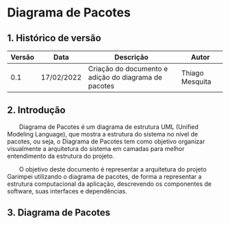 # Diagrama de Pacotes

## 1. Histórico de versão

<center>

| Versão | Data       | Descrição                                           | Autor        |
| ------ | ---------- | --------------------------------------------------- | ------------ |
| 0.1    | 17/02/2022 | Criação do documento e adição do diagrama de pacotes | Thiago Mesquita |

</center>

## 2. Introdução

&emsp;&emsp;Diagrama de Pacotes é um diagrama de estrutura UML (Unified Modeling Language), que mostra a estrutura do sistema no nível de pacotes, ou seja, o Diagrama de Pacotes tem como objetivo organizar visualmente a arquitetura do sistema em camadas para melhor entendimento da estrutura do projeto.

&emsp;&emsp;O objetivo deste documento é representar a arquitetura do projeto Garimpei utilizando o diagrama de pacotes, de forma a representar a estrutura computacional da aplicação, descrevendo os componentes de software, suas interfaces e dependências.


## 3. Diagrama de Pacotes

